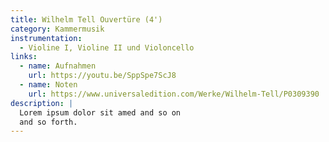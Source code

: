 ```yaml
---
title: Wilhelm Tell Ouvertüre (4')
category: Kammermusik
instrumentation:
  - Violine I, Violine II und Violoncello
links:
  - name: Aufnahmen
    url: https://youtu.be/SppSpe7ScJ8
  - name: Noten
    url: https://www.universaledition.com/Werke/Wilhelm-Tell/P0309390
description: |
  Lorem ipsum dolor sit amed and so on
  and so forth.
---
```


